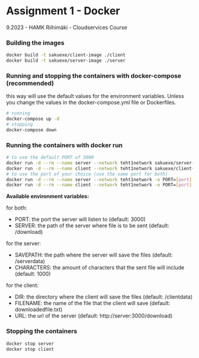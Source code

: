# Assignment 1 - Docker

9.2023 - HAMK Riihimäki - Cloudservices Course

### Building the images

```bash
docker build -t sakuexe/client-image ./client
docker build -t sakuexe/server-image ./server
```

### Running and stopping the containers with docker-compose (recommended)

this way will use the default values for the environment variables.
Unless you change the values in the docker-compose.yml file or Dockerfiles.

```bash
# running
docker-compose up -d
# stopping
docker-compose down
```

### Running the containers with docker run

```bash
# to use the default PORT of 3000
docker run -d --rm --name server --network teht1network sakuexe/server-image
docker run -d --rm --name client --network teht1network sakuexe/client-image
# to use the port of your choice (use the same port for both)
docker run -d --rm --name server --network teht1network -e PORT=[port] sakuexe/server-image
docker run -d --rm --name client --network teht1network -e PORT=[port] sakuexe/client-image
```

**Available environment variables:**

for both:

- PORT: the port the server will listen to (default: 3000)
- SERVER: the path of the server where file is to be sent (default: /download)

for the server:

- SAVEPATH: the path where the server will save the files (default: /serverdata)
- CHARACTERS: the amount of characters that the sent file will include (default: 1000)

for the client:

- DIR: the directory where the client will save the files (default: /clientdata)
- FILENAME: the name of the file that the client will save (default: downloadedfile.txt)
- URL: the url of the server (default: http://server:3000/download)

### Stopping the containers

```bash
docker stop server
docker stop client
```
